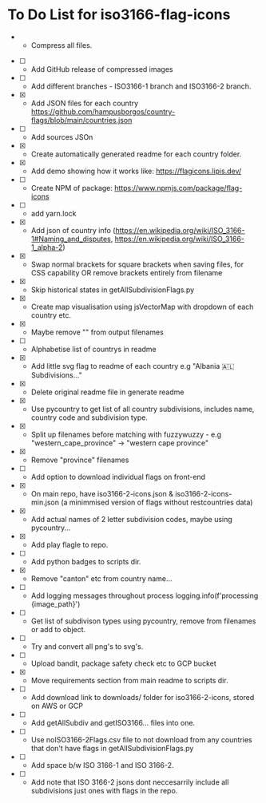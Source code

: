 # To Do List for iso3166-flag-icons

* - Compress all files.
- [ ] - Add GitHub release of compressed images
- [ ] - Add different branches - ISO3166-1 branch and ISO3166-2 branch. 
- [X] - Add JSON files for each country https://github.com/hampusborgos/country-flags/blob/main/countries.json
- [ ] - Add sources JSOn
- [X] - Create automatically generated readme for each country folder.
- [X] - Add demo showing how it works like: https://flagicons.lipis.dev/
- [ ] - Create NPM of package: https://www.npmjs.com/package/flag-icons
- [ ] - add yarn.lock
- [X] - Add json of country info (https://en.wikipedia.org/wiki/ISO_3166-1#Naming_and_disputes, https://en.wikipedia.org/wiki/ISO_3166-1_alpha-2)
- [X] - Swap normal brackets for square brackets when saving files, for CSS capability OR remove brackets entirely from filename
- [X] - Skip historical states in getAllSubdivisionFlags.py 
- [X] - Create map visualisation using jsVectorMap with dropdown of each country etc.
- [X] - Maybe remove "" from output filenames
- [ ] - Alphabetise list of countrys in readme
- [X] - Add little svg flag to readme of each country e.g "Albania 🇦🇱 Subdivisions..."
- [X] - Delete original readme file in generate readme 
- [X] - Use pycountry to get list of all country subdivisions, includes name, country code and subdivision type.
- [X] - Split up filenames before matching with fuzzywuzzy - e.g "western_cape_province" -> "western cape province"
- [X] - Remove "province" filenames
- [ ] - Add option to download individual flags on front-end
- [X] - On main repo, have iso3166-2-icons.json & iso3166-2-icons-min.json (a minimmised version of flags without restcountries data)
- [X] - Add actual names of 2 letter subdivision codes, maybe using pycountry...
- [X] - Add play flagle to repo.
- [ ] - Add python badges to scripts dir.
- [X] - Remove "canton" etc from country name...
- [ ] - Add logging messages throughout process logging.info(f'processing {image_path}')
- [ ] - Get list of subdivison types using pycountry, remove from filenames or add to object. 
- [ ] - Try and convert all png's to svg's.
- [ ] - Upload bandit, package safety check etc to GCP bucket 
- [X] - Move requirements section from main readme to scripts dir.
- [ ] - Add download link to downloads/ folder for iso3166-2-icons, stored on AWS or GCP
- [ ] - Add getAllSubdiv and getISO3166... files into one.
- [ ] - Use noISO3166-2Flags.csv file to not download from any countries that don't have flags in getAllSubdivisionFlags.py
- [ ] - Add space b/w ISO 3166-1 and ISO 3166-2.
- [ ] - Add note that ISO 3166-2 jsons dont neccesarrily include all subdivisions just 
ones with flags in the repo.

<!-- https://flagmeister.github.io/?#repoanalyzer -->
